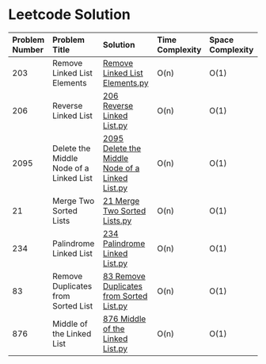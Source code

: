 # Leetcode Solution

| Problem Number | Problem Title | Solution | Time Complexity | Space Complexity |
| :---- | :--------------------------------------- | :---------------------------------- | :---- | :---- |
| 203 | Remove Linked List Elements | [Remove Linked List Elements.py](https://github.com/Abhinaya53/DSA_Leetcode/blob/main/Linked%20Lists/203%20Remove%20Linked%20List%20Elements.py) | O(n) | O(1) |
| 206 | Reverse Linked List | [206 Reverse Linked List.py](https://github.com/Abhinaya53/DSA_Leetcode/blob/main/Linked%20Lists/206%20Reverse%20Linked%20List.py) | O(n) | O(1) |
| 2095 | Delete the Middle Node of a Linked List | [2095 Delete the Middle Node of a Linked List.py](https://github.com/Abhinaya53/DSA_Leetcode/blob/main/Linked%20Lists/2095%20Delete%20the%20Middle%20Node%20of%20a%20Linked%20List.py) | O(n) | O(1) |
| 21 | Merge Two Sorted Lists | [21 Merge Two Sorted Lists.py](https://github.com/Abhinaya53/DSA_Leetcode/blob/main/Linked%20Lists/21%20Merge%20Two%20Sorted%20Lists.py) | O(n) | O(1) |
| 234 | Palindrome Linked List | [234 Palindrome Linked List.py](https://github.com/Abhinaya53/DSA_Leetcode/blob/main/Linked%20Lists/234%20Palindrome%20Linked%20List.py) | O(n) | O(1) |
| 83 | Remove Duplicates from Sorted List | [83 Remove Duplicates from Sorted List.py](https://github.com/Abhinaya53/DSA_Leetcode/blob/main/Linked%20Lists/83%20Remove%20Duplicates%20from%20Sorted%20List.py) | O(n) | O(1) |
| 876 | Middle of the Linked List | [876 Middle of the Linked List.py](https://github.com/Abhinaya53/DSA_Leetcode/blob/main/Linked%20Lists/876%20Middle%20of%20the%20Linked%20List.py) | O(n) | O(1) |
